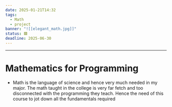 ```yaml
---
date: 2025-01-21T14:32
tags:
  - Math
  - project
banner: "![[elegant_math.jpg]]"
status: 🟩
deadline: 2025-06-30
---
```

---
# Mathematics for Programming
- Math is the language of science and hence very much needed in my major. The math taught in the college is very far fetch and too disconnected with the programming they teach. Hence the need of this course to jot down all the fundamentals required  